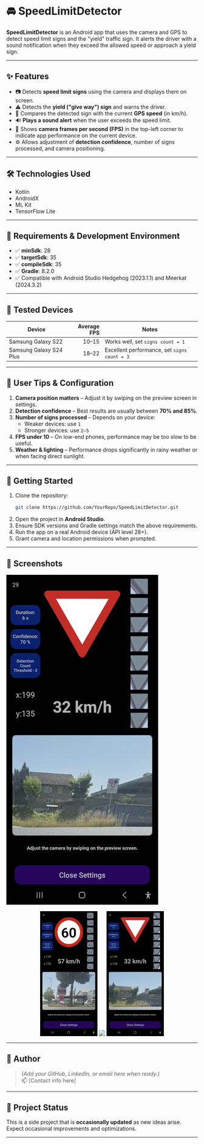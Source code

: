 # 🚘 SpeedLimitDetector

**SpeedLimitDetector** is an Android app that uses the camera and GPS to detect speed limit signs and the "yield" traffic sign. It alerts the driver with a sound notification when they exceed the allowed speed or approach a yield sign.

---

## ✨ Features

- 📷 Detects **speed limit signs** using the camera and displays them on screen.
- ⚠️ Detects the **yield ("give way") sign** and warns the driver.
- 🚗 Compares the detected sign with the current **GPS speed** (in km/h).
- 🔊 **Plays a sound alert** when the user exceeds the speed limit.
- 🎥 Shows **camera frames per second (FPS)** in the top-left corner to indicate app performance on the current device.
- ⚙️ Allows adjustment of **detection confidence**, number of signs processed, and camera positioning.

---

## 🛠️ Technologies Used

- Kotlin  
- AndroidX  
- ML Kit  
- TensorFlow Lite  

---

## 🧰 Requirements & Development Environment

- ✅ **minSdk**: 28  
- ✅ **targetSdk**: 35  
- ✅ **compileSdk**: 35  
- ✅ **Gradle**: 8.2.0  
- ✅ Compatible with Android Studio Hedgehog (2023.1.1) and Meerkat (2024.3.2)

---

## 📱 Tested Devices

| Device                  | Average FPS | Notes                                |
|-------------------------|------------:|--------------------------------------|
| Samsung Galaxy S22      |     10–15   | Works well, set `signs count = 1`    |
| Samsung Galaxy S24 Plus |     18–22   | Excellent performance, set `signs count = 3` |

---

## 🧠 User Tips & Configuration

1. **Camera position matters** – Adjust it by swiping on the preview screen in settings.
2. **Detection confidence** – Best results are usually between **70% and 85%**.
3. **Number of signs processed** – Depends on your device:
   - Weaker devices: use `1`
   - Stronger devices: use `2–5`
4. **FPS under 10** – On low-end phones, performance may be too slow to be useful.
5. **Weather & lighting** – Performance drops significantly in rainy weather or when facing direct sunlight.

---

## 🚀 Getting Started

1. Clone the repository:
   ```bash
   git clone https://github.com/YourRepo/SpeedLimitDetector.git
   ```
2. Open the project in **Android Studio**.
3. Ensure SDK versions and Gradle settings match the above requirements.
4. Run the app on a real Android device (API level 28+).
5. Grant camera and location permissions when prompted.

---

## 📸 Screenshots

![Yield Sign](screenshots/yld.png)

<p align="center">
  <img src="screenshots/60.png" width="30%">
  <img src="screenshots/60.jpg" width="30%">
  <img src="screenshots/yld.png" width="30%">
</p>

---

## 👤 Author

> *(Add your GitHub, LinkedIn, or email here when ready.)*  
📫 [Contact info here]

---

## 🧪 Project Status

This is a side project that is **occasionally updated** as new ideas arise. Expect occasional improvements and optimizations.

---

